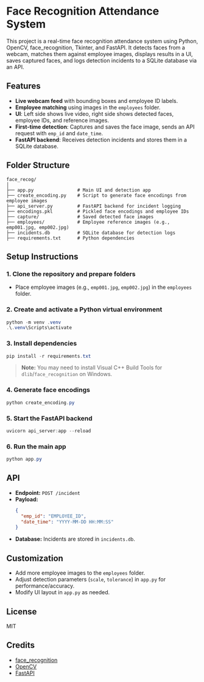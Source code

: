 # Face Recognition Attendance System

This project is a real-time face recognition attendance system using Python, OpenCV, face_recognition, Tkinter, and FastAPI. It detects faces from a webcam, matches them against employee images, displays results in a UI, saves captured faces, and logs detection incidents to a SQLite database via an API.

## Features

- **Live webcam feed** with bounding boxes and employee ID labels.
- **Employee matching** using images in the `employees` folder.
- **UI**: Left side shows live video, right side shows detected faces, employee IDs, and reference images.
- **First-time detection**: Captures and saves the face image, sends an API request with `emp_id` and `date_time`.
- **FastAPI backend**: Receives detection incidents and stores them in a SQLite database.

## Folder Structure

```
face_recog/
│
├── app.py                # Main UI and detection app
├── create_encoding.py    # Script to generate face encodings from employee images
├── api_server.py         # FastAPI backend for incident logging
├── encodings.pkl         # Pickled face encodings and employee IDs
├── capture/              # Saved detected face images
├── employees/            # Employee reference images (e.g., emp001.jpg, emp002.jpg)
├── incidents.db          # SQLite database for detection logs
├── requirements.txt      # Python dependencies
```

## Setup Instructions

### 1. Clone the repository and prepare folders

- Place employee images (e.g., `emp001.jpg`, `emp002.jpg`) in the `employees` folder.

### 2. Create and activate a Python virtual environment

```powershell
python -m venv .venv
.\.venv\Scripts\activate
```

### 3. Install dependencies

```powershell
pip install -r requirements.txt
```

> **Note:** You may need to install Visual C++ Build Tools for `dlib`/`face_recognition` on Windows.

### 4. Generate face encodings

```powershell
python create_encoding.py
```

### 5. Start the FastAPI backend

```powershell
uvicorn api_server:app --reload
```

### 6. Run the main app

```powershell
python app.py
```

## API

- **Endpoint:** `POST /incident`
- **Payload:**  
  ```json
  {
    "emp_id": "EMPLOYEE_ID",
    "date_time": "YYYY-MM-DD HH:MM:SS"
  }
  ```
- **Database:** Incidents are stored in `incidents.db`.

## Customization

- Add more employee images to the `employees` folder.
- Adjust detection parameters (`scale`, `tolerance`) in `app.py` for performance/accuracy.
- Modify UI layout in `app.py` as needed.

## License

MIT

## Credits

- [face_recognition](https://github.com/ageitgey/face_recognition)
- [OpenCV](https://opencv.org/)
- [FastAPI](https://fastapi.tiangolo.com/)